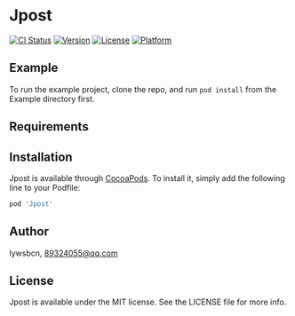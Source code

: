 # Jpost

[![CI Status](https://img.shields.io/travis/lywsbcn/Jpost.svg?style=flat)](https://travis-ci.org/lywsbcn/Jpost)
[![Version](https://img.shields.io/cocoapods/v/Jpost.svg?style=flat)](https://cocoapods.org/pods/Jpost)
[![License](https://img.shields.io/cocoapods/l/Jpost.svg?style=flat)](https://cocoapods.org/pods/Jpost)
[![Platform](https://img.shields.io/cocoapods/p/Jpost.svg?style=flat)](https://cocoapods.org/pods/Jpost)

## Example

To run the example project, clone the repo, and run `pod install` from the Example directory first.

## Requirements

## Installation

Jpost is available through [CocoaPods](https://cocoapods.org). To install
it, simply add the following line to your Podfile:

```ruby
pod 'Jpost'
```

## Author

lywsbcn, 89324055@qq.com

## License

Jpost is available under the MIT license. See the LICENSE file for more info.
